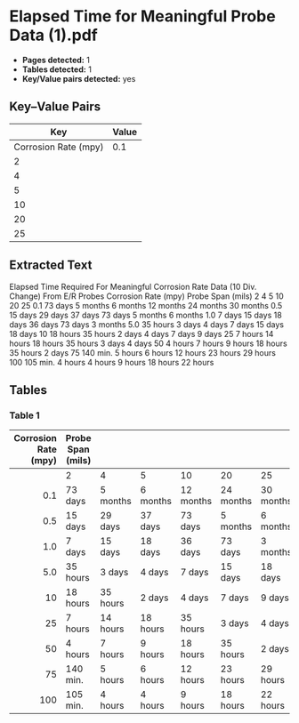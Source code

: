 # Elapsed Time for Meaningful Probe Data (1).pdf

- **Pages detected:** 1
- **Tables detected:** 1
- **Key/Value pairs detected:** yes

## Key–Value Pairs

| Key | Value |
| --- | --- |
| Corrosion Rate (mpy) | 0.1 |
| 2 |  |
| 4 |  |
| 5 |  |
| 10 |  |
| 20 |  |
| 25 |  |

## Extracted Text

Elapsed Time Required For Meaningful Corrosion Rate Data (10 Div. Change) From E/R Probes
Corrosion Rate (mpy)
Probe Span (mils)
2
4
5
10
20
25
0.1
73 days
5 months
6 months
12 months
24 months
30 months
0.5
15 days
29 days
37 days
73 days
5 months
6 months
1.0
7 days
15 days
18 days
36 days
73 days
3 months
5.0
35 hours
3 days
4 days
7 days
15 days
18 days
10
18 hours
35 hours
2 days
4 days
7 days
9 days
25
7 hours
14 hours
18 hours
35 hours
3 days
4 days
50
4 hours
7 hours
9 hours
18 hours
35 hours
2 days
75
140 min.
5 hours
6 hours
12 hours
23 hours
29 hours
100
105 min.
4 hours
4 hours
9 hours
18 hours
22 hours

## Tables

### Table 1

| Corrosion Rate (mpy) | Probe Span (mils) |  |  |  |  |  |
| ---: | --- | --- | --- | --- | --- | --- |
|  | 2 | 4 | 5 | 10 | 20 | 25 |
| 0.1 | 73 days | 5 months | 6 months | 12 months | 24 months | 30 months |
| 0.5 | 15 days | 29 days | 37 days | 73 days | 5 months | 6 months |
| 1.0 | 7 days | 15 days | 18 days | 36 days | 73 days | 3 months |
| 5.0 | 35 hours | 3 days | 4 days | 7 days | 15 days | 18 days |
| 10 | 18 hours | 35 hours | 2 days | 4 days | 7 days | 9 days |
| 25 | 7 hours | 14 hours | 18 hours | 35 hours | 3 days | 4 days |
| 50 | 4 hours | 7 hours | 9 hours | 18 hours | 35 hours | 2 days |
| 75 | 140 min. | 5 hours | 6 hours | 12 hours | 23 hours | 29 hours |
| 100 | 105 min. | 4 hours | 4 hours | 9 hours | 18 hours | 22 hours |
